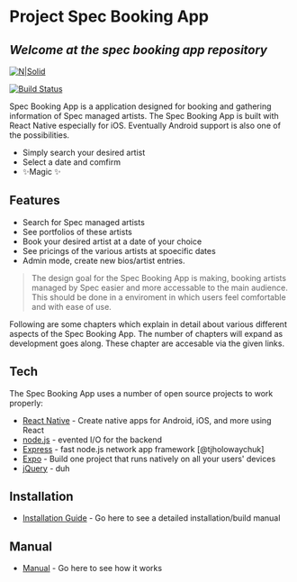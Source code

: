 # Project Spec Booking App
## _Welcome at the spec booking app repository_

[![N|Solid](https://m7bib.com/spec/wp-content/uploads/2019/05/spec.png)](https://nodesource.com/products/nsolid)

[![Build Status](https://travis-ci.org/joemccann/dillinger.svg?branch=master)](https://travis-ci.org/joemccann/dillinger)

Spec Booking App is a application designed for booking and gathering information of Spec managed artists. The Spec Booking App is built with React Native especially for iOS. Eventually Android support is also one of the possibilities.

- Simply search your desired artist
- Select a date and comfirm
- ✨Magic ✨

## Features

- Search for Spec managed artists
- See portfolios of these artists
- Book your desired artist at a date of your choice
- See pricings of the various artists at spoecific dates
- Admin mode, create new bios/artist entries.


> The design goal for the Spec Booking App
> is making, booking artists managed by Spec
> easier and more accessable to the main audience. 
> This should be done in a enviroment in which
> users feel comfortable and with ease of use.

Following are some chapters which explain in detail about various different
aspects of the Spec Booking App. The number of chapters will expand
as development goes along. These chapter are accesable via the given links.


## Tech

The Spec Booking App uses a number of open source projects to work properly:

- [React Native](https://reactnative.dev) - Create native apps for Android, iOS, and more using React
- [node.js](https://nodejs.org) - evented I/O for the backend
- [Express](https://expressjs.com) - fast node.js network app framework [@tjholowaychuk]
- [Expo](https://expo.dev) - Build one project that runs natively on all your users' devices
- [jQuery](https://jquery.com) - duh


## Installation

- [Installation Guide](https://gitlab.fdmci.hva.nl/-/ide/project/android-app-development1/september-2022/dt-volkert-boonstra/projectmd/team5/specbooking/tree/main/-/manuals/installation.md/) - Go here to see a detailed installation/build manual


## Manual

- [Manual](https://xxx.xx) - Go here to see how it works
